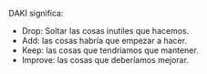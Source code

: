 DAKI significa:
- Drop: Soltar las cosas inutiles que hacemos.
- Add: las cosas habría que empezar a hacer.
- Keep: las cosas que tendríamos que mantener.
- Improve: las cosas que deberíamos mejorar.